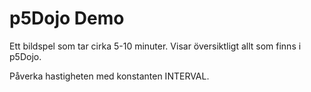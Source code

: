 # p5Dojo Demo

Ett bildspel som tar cirka 5-10 minuter.
Visar översiktligt allt som finns i p5Dojo.

Påverka hastigheten med konstanten INTERVAL.